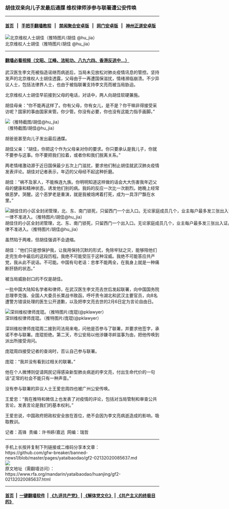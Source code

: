 ### 胡佳双亲向儿子发最后通牒 维权律师涉参与联署遭公安传唤
------------------------

#### [首页](https://github.com/gfw-breaker/banned-news1/blob/master/README.md) &nbsp;&nbsp;|&nbsp;&nbsp; [手把手翻墙教程](https://github.com/gfw-breaker/guides/wiki) &nbsp;&nbsp;|&nbsp;&nbsp; [禁闻聚合安卓版](https://github.com/gfw-breaker/bn-android) &nbsp;&nbsp;|&nbsp;&nbsp; [网门安卓版](https://github.com/oGate2/oGate) &nbsp;&nbsp;|&nbsp;&nbsp; [神州正道安卓版](https://github.com/SzzdOgate/update) 



<div id="headerimg">
 <img alt="北京维权人士胡佳（推特图片/胡佳 @hu_jia）" src="https://www.rfa.org/mandarin/yataibaodao/huanjing/gf2-02132020085637.html/hujia.jpg/@@images/b2ef9c96-8594-4699-bc48-ab3fa1c53823.jpeg" title="北京维权人士胡佳（推特图片/胡佳 @hu_jia）"/>
 <div id="headerimgcontents">
  <div id="headerimgcaption">
   <span>
    北京维权人士胡佳（推特图片/胡佳 @hu_jia）
   </span>
   <!-- zoomattribute -->
  </div>
  <!-- headerimgcaption -->
 </div>
 <!-- headerimagecontents -->
</div>

<hr/>


#### [翻墙必看视频（文昭、江峰、法轮功、八九六四、香港反送中...）](https://github.com/gfw-breaker/banned-news1/blob/master/pages/link3.md)

<div id="storytext">
 <div>
  <div class="slot_header">
  </div>
 </div>
 <p>
 </p>
 <p>
  武汉医生李文亮被指造谣继而病逝后，当局未见放松对肺炎疫情讯息的管控。坚持发声的北京维权人士胡佳透露，父母由于一再遭国保滋扰，情绪濒临崩溃。不少异议人士，包括法律界人士，也由于被指联署支持李文亮而被当局胁迫。
 </p>
 <p>
  北京维权人士胡佳早前接到父母的电话，对话中，两人向胡佳软硬兼施。
 </p>
 <p>
 </p>
 <p>
 </p>
 <p>
  胡佳母亲：“你不能再这样了。你有父母，你有女儿，是不是？你干嘛非得接受采访呢？国家的事由国家来管。你少管。你没有必要，你也没有这能力指手画脚。”
 </p>
 <p>
 </p>
 <p>
  <div class="image-inline captioned" style="width:1500px;">
   <div style="width:1500px;">
    <img alt="（推特截图/胡佳@hu_jia）" src="https://www.rfa.org/mandarin/yataibaodao/huanjing/gf2-02132020085637.html/gf-2-1.jpg" title="（推特截图/胡佳@hu_jia）"/>
   </div>
   <div class="image-caption">
    <span style="width:1500px;">
     （推特截图/胡佳@hu_jia）
    </span>
    <span class="copyright">
    </span>
   </div>
  </div>
 </p>
 <p>
  胡爸爸甚至向儿子发出最后通牒。
 </p>
 <p>
  胡佳父亲：“胡佳，你把这个作为父母亲对你的要求。你只要承认是我儿子，你就不要参与这事。你不要把我们拉着，或者你和我们脱离关系。”
 </p>
 <p>
  两老情绪激动源于近日国保最少五次上门滋扰，要求他们制止胡佳就武汉肺炎疫情发表评论。胡佳对记者表示，年迈的父母经不起这种折磨。
 </p>
 <p>
  胡佳：”祸不及家人，不能株连九族。你明明知道这样做的话会大大伤害我年迈父母的健康和精神状态，诱发他们别的病。我妈的反应一次比一次剧烈。她晚上经常做恶梦。哭醒。这个恶梦老是重演，就是我被焙烤着打死，成为一具浮尸飘在水里。”
 </p>
 <p>
 </p>
 <p>
  <div class="image-inline captioned" style="width:808px;">
   <div style="width:808px;">
    <img alt="胡佳住的小区全封闭管理，北、东、南门锁死，只留西门一个出入口。无论家庭成员几个，业主每户最多发三张出入证。无证者一律不准进入。（推特图片/胡佳@hu_jia）" src="https://www.rfa.org/mandarin/yataibaodao/huanjing/gf2-02132020085637.html/gf-2.jpg" title="胡佳住的小区全封闭管理，北、东、南门锁死，只留西门一个出入口。无论家庭成员几个，业主每户最多发三张出入证。无证者一律不准进入。（推特图片/胡佳@hu_jia）"/>
   </div>
   <div class="image-caption">
    <span style="width:808px;">
     胡佳住的小区全封闭管理，北、东、南门锁死，只留西门一个出入口。无论家庭成员几个，业主每户最多发三张出入证。无证者一律不准进入。（推特图片/胡佳@hu_jia）
    </span>
    <span class="copyright">
    </span>
   </div>
  </div>
 </p>
 <p>
  虽然陷于两难，但胡佳强调不会退缩。
 </p>
 <p>
  胡佳：“他们只是想保护我，让我用保持沉默的形式，免除牢狱之灾，能够陪他们走完生命中最后的这段历程。我绝不可能受压于这种淫威。我绝不可能答应共产党，我从此不说话。不可能。中国有句老话：忠孝不能两全，在我身上就是一种痛断肝肠的状态。”
 </p>
 <p>
  被当局威胁封口的不仅是胡佳。
 </p>
 <p>
  一批中国大陆知名学者和律师，在武汉医生李文亮去世后发起联署，向中国国务院总理李克强、全国人大委员长栗战书致函，呼吁责令湖北和武汉主要官员，向8名遭警方错误处理的医生公开道歉，以及把李文亮去世的2月6日定为言论自由日。
 </p>
 <p>
 </p>
 <p>
  <div class="image-inline captioned" style="width:622px;">
   <div style="width:622px;">
    <img alt="深圳维权律师庞琨。（推特图片/庞琨(@pklawyer）" src="https://www.rfa.org/mandarin/yataibaodao/huanjing/gf2-02132020085637.html/gf-3.jpg" title="深圳维权律师庞琨。（推特图片/庞琨(@pklawyer）"/>
   </div>
   <div class="image-caption">
    <span style="width:622px;">
     深圳维权律师庞琨。（推特图片/庞琨(@pklawyer）
    </span>
    <span class="copyright">
    </span>
   </div>
  </div>
 </p>
 <p>
  深圳维权律师庞琨周二接到司法局来电，问他是否参与了联署，并要求他签字，承诺不参与联署。庞琨拒绝。第二天，市公安局以他涉嫌寻衅滋事为由，把他传唤到派出所接受询问。
 </p>
 <p>
  庞琨周四接受记者的查询时，否认自己参与联署。
 </p>
 <p>
  庞琨：“我并没有看到过相关的联署。”
 </p>
 <p>
  他在个人微博则促请网民记得感染新型肺炎病逝的李文亮，付出生命代价的一句话“正常的社会不能只有一种声音。”
 </p>
 <p>
  没有参与联署的异议人士王爱忠周四也被广州公安传唤。
 </p>
 <p>
  王爱忠：“我在推特和微信上也发表了对疫情的评论，包括对当局管制和审查公共言论，发表言论是我们的基本权利。”
 </p>
 <p>
  王爱忠说，中国政府把政权安全放在首位，绝不会因为李文亮病逝造成的影响，吸取教训。
 </p>
 <p>
 </p>
 <p>
  记者：高锋  责编：许书婷/嘉远  网编：瑞哲
 </p>
</div>

<hr/>
手机上长按并复制下列链接或二维码分享本文章：<br/>
https://github.com/gfw-breaker/banned-news1/blob/master/pages/yataibaodao/gf2-02132020085637.md <br/>
<a href='https://github.com/gfw-breaker/banned-news1/blob/master/pages/yataibaodao/gf2-02132020085637.md'><img src='https://github.com/gfw-breaker/banned-news1/blob/master/pages/yataibaodao/gf2-02132020085637.md.png'/></a> <br/>
原文地址（需翻墙访问）：https://www.rfa.org/mandarin/yataibaodao/huanjing/gf2-02132020085637.html


------------------------
#### [首页](https://github.com/gfw-breaker/banned-news1/blob/master/README.md) &nbsp;|&nbsp; [一键翻墙软件](https://github.com/gfw-breaker/nogfw/blob/master/README.md) &nbsp;| [《九评共产党》](https://github.com/gfw-breaker/9ping.md/blob/master/README.md#九评之一评共产党是什么) | [《解体党文化》](https://github.com/gfw-breaker/jtdwh.md/blob/master/README.md) | [《共产主义的终极目的》](https://github.com/gfw-breaker/gczydzjmd.md/blob/master/README.md)


<img src='http://gfw-breaker.win/banned-news/pages/yataibaodao/gf2-02132020085637.md' width='0px' height='0px'/>